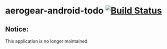 aerogear-android-todo [![Build Status](https://travis-ci.org/aerogear/aerogear-android-todo.png)](https://travis-ci.org/aerogear/aerogear-android-todo)
==========================

## Notice:
This application is no longer maintained